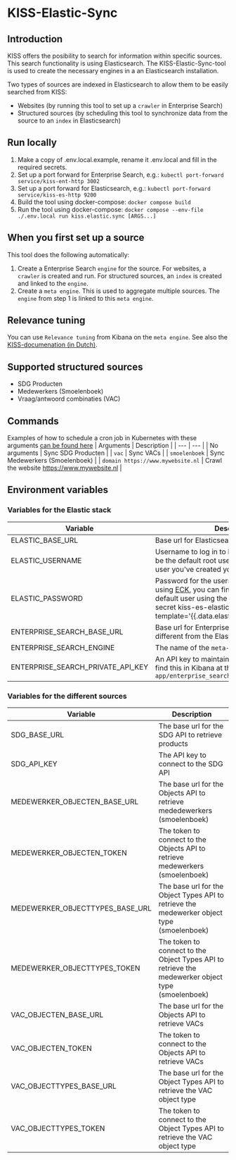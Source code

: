 # KISS-Elastic-Sync

## Introduction
KISS offers the posibility to search for information within specific sources. This search functionality is using Elasticsearch. The KISS-Elastic-Sync-tool is used to create the necessary engines in a an Elasticsearch installation.

Two types of sources are indexed in Elasticsearch to allow them to be easily searched from KISS:
- Websites (by running this tool to set up a `crawler` in Enterprise Search)
- Structured sources (by scheduling this tool to synchronize data from the source to an `index` in Elasticsearch)

## Run locally
1. Make a copy of .env.local.example, rename it .env.local and fill in the required secrets.
2. Set up a port forward for Enterprise Search, e.g.: `kubectl port-forward service/kiss-ent-http 3002`
3. Set up a port forward for Elasticsearch, e.g.: `kubectl port-forward service/kiss-es-http 9200`
4. Build the tool using docker-compose: `docker compose build`
4. Run the tool using docker-compose: `docker compose --env-file ./.env.local run kiss.elastic.sync [ARGS...]`

## When you first set up a source
This tool does the following automatically:
1. Create a Enterprise Search `engine` for the source. For websites, a `crawler` is created and run. For structured sources, an `index` is created and linked to the `engine`.
1. Create a `meta engine`. This is used to aggregate multiple sources. The `engine` from step 1 is linked to this `meta engine`.

## Relevance tuning
You can use `Relevance tuning` from Kibana on the `meta engine`. See also the [KISS-documenation (in Dutch)](https://kiss-klantinteractie-servicesysteem.readthedocs.io/en/latest/CONFIGURATIE/#configuratie-van-elasticsearch-voor-kiss).

## Supported structured sources
- SDG Producten
- Medewerkers (Smoelenboek)
- Vraag/antwoord combinaties (VAC)

## Commands
Examples of how to schedule a cron job in Kubernetes with these arguments [can be found here](deploy)
| Arguments | Description |
| --- | --- |
| No arguments | Sync SDG Producten |
| `vac` | Sync VACs |
| `smoelenboek` | Sync Medewerkers (Smoelenboek) |
| `domain https://www.mywebsite.nl` | Crawl the website https://www.mywebsite.nl |


## Environment variables
### Variables for the Elastic stack
| Variable | Description |
| --- | --- |
| ELASTIC_BASE_URL | Base url for Elasticsearch |
| ELASTIC_USERNAME | Username to log in to Elasticsearch. This can be the default root user `elastic` or a dedicated user you've created yourself |
| ELASTIC_PASSWORD | Password for the username above. If you're using [ECK](https://www.elastic.co/guide/en/cloud-on-k8s/2.8/k8s-overview.html), you can find the password for the default user using the command `kubectl get secret kiss-es-elastic-user -o go-template='{{.data.elastic | base64decode}}'` |
| ENTERPRISE_SEARCH_BASE_URL | Base url for Enterprise Search. This url is different from the Elasticsearch url |
| ENTERPRISE_SEARCH_ENGINE | The name of the `meta-engine` that will be used |
| ENTERPRISE_SEARCH_PRIVATE_API_KEY | An API key to maintain the `engine`s. You can find this in Kibana at the url `app/enterprise_search/app_search/credentials` |

### Variables for the different sources
| Variable | Description |
| --- | --- |
| SDG_BASE_URL | The base url for the SDG API to retrieve products |
| SDG_API_KEY | The API key to connect to the SDG API |
| MEDEWERKER_OBJECTEN_BASE_URL | The base url for the Objects API to retrieve mededewerkers (smoelenboek) |
| MEDEWERKER_OBJECTEN_TOKEN | The token to connect to the Objects API to retrieve medewerkers (smoelenboek) |
| MEDEWERKER_OBJECTTYPES_BASE_URL | The base url for the Object Types API to retrieve the medewerker object type (smoelenboek) |
| MEDEWERKER_OBJECTTYPES_TOKEN | The token to connect to the Object Types API to retrieve the medewerker object type (smoelenboek) |
| VAC_OBJECTEN_BASE_URL | The base url for the Objects API to retrieve VACs |
| VAC_OBJECTEN_TOKEN | The token to connect to the Objects API to retrieve VACs |
| VAC_OBJECTTYPES_BASE_URL | The base url for the Object Types API to retrieve the VAC object type |
| VAC_OBJECTTYPES_TOKEN | The token to connect to the Object Types API to retrieve the VAC object type |

